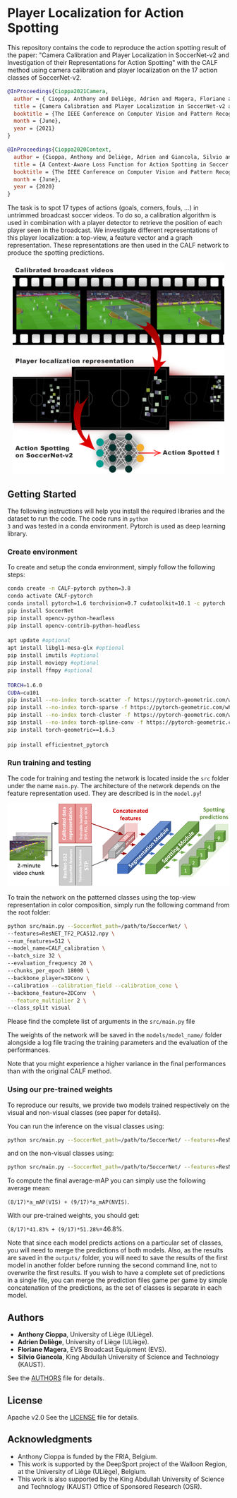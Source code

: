 # Player Localization for Action Spotting

This repository contains the code to reproduce the action spotting result of the paper: "Camera Calibration and Player Localization in SoccerNet-v2 and Investigation of their Representations for Action Spotting" with the CALF method using camera calibration and player localization on the 17 action classes of SoccerNet-v2.


```bibtex
@InProceedings{Cioppa2021Camera,
  author = { Cioppa, Anthony and Deliège, Adrien and Magera, Floriane and Giancola, Silvio and Barnich, Olivier and Ghanem, Bernard and Van Droogenbroeck, Marc},
  title = {Camera Calibration and Player Localization in SoccerNet-v2 and Investigation of their Representations for Action Spotting},
  booktitle = {The IEEE Conference on Computer Vision and Pattern Recognition (CVPR) Workshops},
  month = {June},
  year = {2021}
}
```


```bibtex
@InProceedings{Cioppa2020Context,
  author = {Cioppa, Anthony and Deliège, Adrien and Giancola, Silvio and Ghanem, Bernard and Van Droogenbroeck, Marc and Gade, Rikke and Moeslund, Thomas B.},
  title = {A Context-Aware Loss Function for Action Spotting in Soccer Videos},
  booktitle = {The IEEE Conference on Computer Vision and Pattern Recognition (CVPR)},
  month = {June},
  year = {2020}
}
```

The task is to spot 17 types of actions (goals, corners, fouls, ...) in untrimmed broadcast soccer videos. To do so, a calibration algorithm is used in combination with a player detector to retrieve the position of each player seen in the broadcast. We investigate different representations of this player localization: a top-view, a feature vector and a graph representation. These representations are then used in the CALF network to produce the spotting predictions.

<p align="center"><img src="img/Abstract.png" width="480"></p>


## Getting Started

The following instructions will help you install the required libraries and the dataset to run the code. The code runs in <code>python 3</code> and was tested in a conda environment. Pytorch is used as deep learning library.


### Create environment

To create and setup the conda environment, simply follow the following steps:

```bash
conda create -n CALF-pytorch python=3.8
conda activate CALF-pytorch
conda install pytorch=1.6 torchvision=0.7 cudatoolkit=10.1 -c pytorch
pip install SoccerNet
pip install opencv-python-headless
pip install opencv-contrib-python-headless

apt update #optional
apt install libgl1-mesa-glx #optional
pip install imutils #optional
pip install moviepy #optional
pip install ffmpy #optional

TORCH=1.6.0
CUDA=cu101
pip install --no-index torch-scatter -f https://pytorch-geometric.com/whl/torch-${TORCH}+${CUDA}.html
pip install --no-index torch-sparse -f https://pytorch-geometric.com/whl/torch-${TORCH}+${CUDA}.html
pip install --no-index torch-cluster -f https://pytorch-geometric.com/whl/torch-${TORCH}+${CUDA}.html
pip install --no-index torch-spline-conv -f https://pytorch-geometric.com/whl/torch-${TORCH}+${CUDA}.html
pip install torch-geometric==1.6.3

pip install efficientnet_pytorch
```

### Run training and testing

The code for training and testing the network is located inside the <code>src</code> folder under the name <code>main.py</code>. The architecture of the network depends on the feature representation used. They are described is in the <code>model.py</code>!

<p align="center"><img src="img/network.png" width="640"></p>

To train the network on the patterned classes using the top-view representation in color composition, simply run the following command from the root folder:

```bash
python src/main.py --SoccerNet_path=/path/to/SoccerNet/ \
--features=ResNET_TF2_PCA512.npy \
--num_features=512 \
--model_name=CALF_calibration \
--batch_size 32 \
--evaluation_frequency 20 \
--chunks_per_epoch 18000 \
--backbone_player=3DConv \
--calibration --calibration_field --calibration_cone \
--backbone_feature=2DConv  \
 --feature_multiplier 2 \
--class_split visual
```

Please find the complete list of arguments in the <code>src/main.py</code> file

The weights of the network will be saved in the <code>models/model_name/</code> folder alongside a log file tracing the training parameters and the evaluation of the performances. 

Note that you might experience a higher variance in the final performances than with the original CALF method.

### Using our pre-trained weights

To reproduce our results, we provide two models trained respectively on the visual and non-visual classes (see paper for details).

You can run the inference on the visual classes using:

```bash
python src/main.py --SoccerNet_path=/path/to/SoccerNet/ --features=ResNET_TF2_PCA512.npy --num_features=512 --model_name=Calib_Best_VIS --batch_size 32 --backbone_player=3DConv --calibration --calibration_field --calibration_cone --backbone_feature=2DConv  --feature_multiplier 2 --with_resnet 34 --with_dense --class_split visual --test_only 
```

and on the non-visual classes using:

```bash
python src/main.py --SoccerNet_path=/path/to/SoccerNet/ --features=ResNET_TF2_PCA512.npy --num_features=512 --model_name=Calib_Best_NVIS --batch_size 32 --backbone_feature=2DConv --feature_multiplier 2 --class_split nonvisual --test_only
```

To compute the final average-mAP you can simply use the following average mean:

<code>(8/17)*a_mAP(VIS) + (9/17)*a_mAP(NVIS)</code>.

With our pre-trained weights, you should get:

<code>(8/17)*41.83% + (9/17)*51.28%</code>=46.8%.

Note that since each model predicts actions on a particular set of classes, you will need to merge the predictions of both models. Also, as the results are saved in the <code>outputs/</code> folder, you will need to save the results of the first model in another folder before running the second command line, not to overwrite the first results. If you wish to have a complete set of predictions in a single file, you can merge the prediction files game per game by simple concatenation of the predictions, as the set of classes is separate in each model.


## Authors

* **Anthony Cioppa**, University of Liège (ULiège).
* **Adrien Deliège**, University of Liège (ULiège).
* **Floriane Magera**,  EVS Broadcast Equipment (EVS).
* **Silvio Giancola**, King Abdullah University of Science and Technology (KAUST).

See the [AUTHORS](AUTHORS) file for details.


## License

Apache v2.0
See the [LICENSE](LICENSE) file for details.

## Acknowledgments

* Anthony Cioppa is funded by the FRIA, Belgium.
* This work is supported by the DeepSport project of the Walloon Region, at the University of Liège (ULiège), Belgium.
* This work is also supported by the King Abdullah University of Science and Technology (KAUST) Office of Sponsored Research (OSR).
